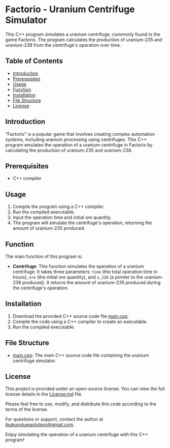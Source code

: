 # Factorio - Uranium Centrifuge Simulator

This C++ program simulates a uranium centrifuge, commonly found in the game Factorio. The program calculates the production of uranium-235 and uranium-238 from the centrifuge's operation over time.

## Table of Contents
- [Introduction](#introduction)
- [Prerequisites](#prerequisites)
- [Usage](#usage)
- [Function](#function)
- [Installation](#installation)
- [File Structure](#file-structure)
- [License](#license)

## Introduction<a name="introduction"></a>
"Factorio" is a popular game that involves creating complex automation systems, including uranium processing using centrifuges. This C++ program emulates the operation of a uranium centrifuge in Factorio by calculating the production of uranium-235 and uranium-238.

## Prerequisites<a name="prerequisites"></a>
- C++ compiler

## Usage<a name="usage"></a>
1. Compile the program using a C++ compiler.
2. Run the compiled executable.
3. Input the operation time and initial ore quantity.
4. The program will simulate the centrifuge's operation, returning the amount of uranium-235 produced.

## Function<a name="function"></a>
The main function of this program is:

- **Centrifuge**: This function simulates the operation of a uranium centrifuge. It takes three parameters: `time` (the total operation time in hours), `ore` (the initial ore quantity), and `u_238` (a pointer to the uranium-238 produced). It returns the amount of uranium-235 produced during the centrifuge's operation.

## Installation<a name="installation"></a>
1. Download the provided C++ source code file [main.cpp](main.cpp).
2. Compile the code using a C++ compiler to create an executable.
3. Run the compiled executable.

## File Structure<a name="file-structure"></a>
- [main.cpp](main.cpp): The main C++ source code file containing the uranium centrifuge simulator.

## License<a name="license"></a>
This project is provided under an open-source license. You can view the full license details in the [License.md](../../License.md) file.

Please feel free to use, modify, and distribute this code according to the terms of the license.

For questions or support, contact the author at [ibukunoluwaolutayo@gmail.com](mailto:ibukunoluwaolutayo@gmail.com).

Enjoy simulating the operation of a uranium centrifuge with this C++ program!
